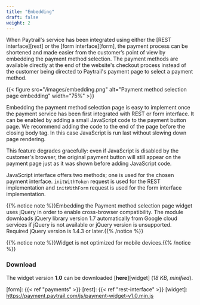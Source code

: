 ```yaml
---
title: "Embedding"
draft: false
weight: 2
---
```


When Paytrail's service has been integrated using either the [REST interface][rest] or the [form interface][form], the payment process can be shortened and made easier from the customer’s point of view by embedding the payment method selection. The payment methods are available directly at the end of the website's checkout process instead of the customer being directed to Paytrail's payment page to select a payment method.

{{< figure src="/images/embedding.png" alt="Payment method selection page embedding" width="75%" >}}

Embedding the payment method selection page is easy to implement once the payment service has been first integrated with REST or form interface. It can be enabled by adding a small JavaScript code to the payment button page. We recommend adding the code to the end of the page before the closing body tag. In this case JavaScript is run last without slowing down page rendering.

This feature degrades gracefully: even if JavaScript is disabled by the customer's browser, the original payment button will still appear on the payment page just as it was shown before adding JavaScript code.

JavaScript interface offers two methods; one is used for the chosen payment interface. `initWithToken` request is used for the REST implementation and `initWithForm` request is used for the form interface implementation.

{{% notice note %}}Embedding the Payment method selection page widget uses jQuery in order to enable cross-browser compatibility. The module downloads jQuery library version 1.7 automatically from Google cloud services if jQuery is not available or jQuery version is unsupported. Required jQuery version is 1.4.3 or later.{{% /notice %}}

{{% notice note %}}Widget is not optimized for mobile devices.{{% /notice %}}

### Download

The widget version **1.0** can be downloaded [**here**][widget] (_18 KB, minified_).

[form]: {{< ref "payments" >}}
[rest]: {{< ref "rest-interface" >}}
[widget]: https://payment.paytrail.com/js/payment-widget-v1.0.min.js
